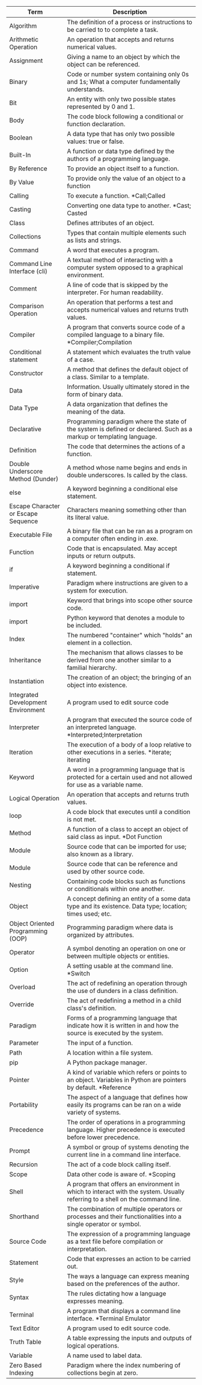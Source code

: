 | Term | Description |
| ------ | ------ |
| Algorithm | The definition of a process or instructions to be carried to to complete a task. |
| Arithmetic Operation | An operation that accepts and returns numerical values. |
| Assignment | Giving a name to an object by which the object can be referenced. |
| Binary | Code or number system containing only 0s and 1s; What a computer fundamentally understands. |
| Bit | An entity with only two possible states represented by 0 and 1. |
| Body | The code block following a conditional or function declaration. |
| Boolean | A data type that has only two possible values: true or false. |
| Built-In | A function or data type defined by the authors of a programming language. |
| By Reference | To provide an object itself to a function. |
| By Value | To provide only the value of an object to a function |
| Calling | To execute a function. *Call;Called |
| Casting | Converting one data type to another. *Cast; Casted |
| Class | Defines attributes of an object. |
| Collections | Types that contain multiple elements such as lists and strings. |
| Command | A word that executes a program. |
| Command Line Interface (cli) | A textual method of interacting with a computer system opposed to a graphical environment. |
| Comment | A line of code that is skipped by the interpreter. For human readability. |
| Comparison Operation | An operation that performs a test and accepts numerical values and returns truth values. |
| Compiler | A program that converts source code of a compiled language to a binary file. *Compiler;Compilation |
| Conditional statement | A statement which evaluates the truth value of a case. |
| Constructor |  A method that defines the default object of a class. Similar to a template. |
| Data | Information. Usually ultimately stored in the form of binary data. |
| Data Type | A data organization that defines the meaning of the data. |
| Declarative | Programming paradigm where the state of the system is defined or declared. Such as a markup or templating language. |
| Definition | The code that determines the actions of a function. |
| Double Underscore Method (Dunder) |  A method whose name begins and ends in double underscores. Is called by the class. |
| else | A keyword beginning a conditional else statement. |
| Escape Character or Escape Sequence | Characters meaning something other than its literal value. |
| Executable File | A binary file that can be ran as a program on a computer often ending in .exe. |
| Function | Code that is encapsulated. May accept inputs or return outputs. |
| if | A keyword beginning a conditional if statement. |
| Imperative | Paradigm where instructions are given to a system for execution. |
| import | Keyword that brings into scope other source code. |
| import | Python keyword that denotes a module to be included. |
| Index | The numbered "container" which "holds" an element in a collection. |
| Inheritance |  The mechanism that allows classes to be derived from one another similar to a familial hierarchy. |
| Instantiation | The creation of an object; the bringing of an object into existence. |
| Integrated Development Environment | A program used to edit source code |
| Interpreter | A program that executed the source code of an interpreted language. *Interpreted;Interpretation |
| Iteration | The execution of a body of a loop relative to other executions in a series. *iterate; iterating |
| Keyword | A word in a programming language that is protected for a certain used and not allowed for use as a variable name. |
| Logical Operation | An operation that accepts and returns truth values. |
| loop | A code block that executes until a condition is not met. |
| Method | A function of a class to accept an object of said class as input. *Dot Function |
| Module | Source code that can be imported for use; also known as a library. |
| Module | Source code that can be reference and used by other source code. |
| Nesting | Containing code blocks such as functions or conditionals within one another. |
| Object | A concept defining an entity of a some data type and its existence. Data type; location; times used; etc.  |
| Object Oriented Programming (OOP) | Programming paradigm where data is organized by attributes. |
| Operator | A symbol denoting an operation on one or between multiple objects or entities. |
| Option | A setting usable at the command line. *Switch |
| Overload |  The act of redefining an operation through the use of dunders in a class definition. |
| Override |  The act of redefining a method in a child class's definition. |
| Paradigm | Forms of a programming language that indicate how it is written in and how the source is executed by the system. |
| Parameter | The input of a function. |
| Path | A location within a file system. |
| pip | A Python package manager. |
| Pointer | A kind of variable which refers or points to an object. Variables in Python are pointers by default. *Reference |
| Portability | The aspect of a language that defines how easily its programs can be ran on a wide variety of systems. |
| Precedence | The order of operations in a programming language. Higher precedence is executed before lower precedence. |
| Prompt | A symbol or group of systems denoting the current line in a command line interface. |
| Recursion | The act of a code block calling itself. |
| Scope | Data other code is aware of. *Scoping |
| Shell | A program that offers an environment in which to interact with the system. Usually referring to a shell on the command line. |
| Shorthand | The combination of multiple operators or processes and their functionalities into a single operator or symbol. |
| Source Code | The expression of a programming language as a text file before compilation or interpretation. |
| Statement | Code that expresses an action to be carried out. |
| Style | The ways a language can express meaning based on the preferences of the author. |
| Syntax | The rules dictating how a language expresses meaning. |
| Terminal | A program that displays a command line interface. *Terminal Emulator |
| Text Editor | A program used to edit source code. |
| Truth Table | A table expressing the inputs and outputs of logical operations. |
| Variable | A name used to label data. |
| Zero Based Indexing | Paradigm where the index numbering of collections begin at zero. |

